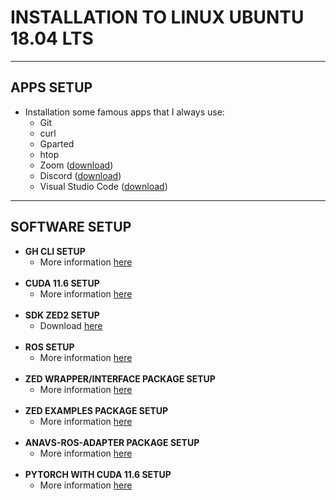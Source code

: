 # **INSTALLATION TO LINUX UBUNTU 18.04 LTS**
-------------------------------------
## **APPS SETUP**
- Installation some famous apps that I always use:
    - Git
    - curl
    - Gparted
    - htop
    - Zoom               ([download](https://zoom.us/download))
    - Discord            ([download](https://discord.com/download))
    - Visual Studio Code ([download](https://code.visualstudio.com/download))
-------------------------------------
## **SOFTWARE SETUP**
- **GH CLI SETUP**
    - More information [here](https://github.com/cli/cli)
    <br>
- **CUDA 11.6 SETUP**
    - More information [here](https://developer.nvidia.com/cuda-11-5-0-download-archive)
    <br>
- **SDK ZED2 SETUP**
    - Download [here](https://www.stereolabs.com/developers/release/)
    <br>
- **ROS SETUP**
    - More information [here](https://wiki.ros.org/melodic/Installation)
    <br>
- **ZED WRAPPER/INTERFACE PACKAGE SETUP**
    - More information [here](https://github.com/stereolabs/zed-ros-wrapper)
    <br>
- **ZED EXAMPLES PACKAGE SETUP**
    - More information [here](https://github.com/stereolabs/zed-ros-examples)
    <br>
- **ANAVS-ROS-ADAPTER PACKAGE SETUP**
    - More information [here](https://github.com/stereolabs/zed-ros-examples)
    <br>
- **PYTORCH WITH CUDA 11.6 SETUP**
    - More information [here](https://pytorch.org/get-started/locally/)
    <br>
